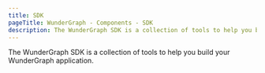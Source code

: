 ```yaml
---
title: SDK
pageTitle: WunderGraph - Components - SDK
description: The WunderGraph SDK is a collection of tools to help you build your WunderGraph application.
---
```


The WunderGraph SDK is a collection of tools to help you build your WunderGraph application.
